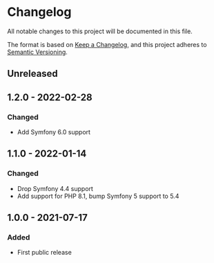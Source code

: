 # Changelog
All notable changes to this project will be documented in this file.

The format is based on [Keep a Changelog](https://keepachangelog.com/en/1.0.0/),
and this project adheres to [Semantic Versioning](https://semver.org/spec/v2.0.0.html).

## Unreleased

## 1.2.0 - 2022-02-28
### Changed
- Add Symfony 6.0 support

## 1.1.0 - 2022-01-14
### Changed
- Drop Symfony 4.4 support
- Add support for PHP 8.1, bump Symfony 5 support to 5.4

## 1.0.0 - 2021-07-17
### Added
- First public release
